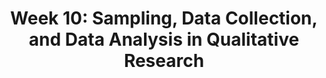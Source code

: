 ---
title: 'Week 10: Sampling, Data Collection, and Data Analysis in Qualitative Research'
description:
  'We will look at common approaches to sampling, data collection, and data analysis in qualitative research.'
prev: /week9qual
next: /week11qualdesc
type: chapter
id: 11
---